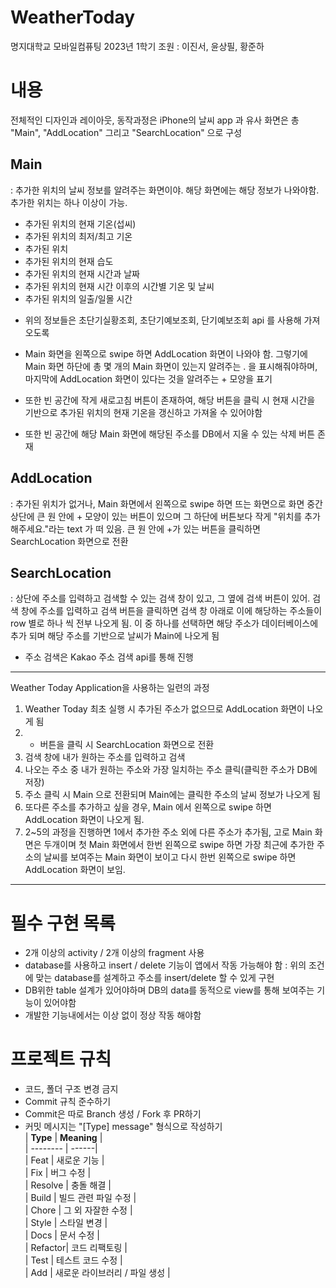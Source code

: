 # WeatherToday
 명지대학교 모바일컴퓨팅 2023년 1학기
 조원 : 이진서, 윤상필, 황준하

# 내용

전체적인 디자인과 레이아웃, 동작과정은 iPhone의 날씨 app 과 유사
화면은 총 "Main", "AddLocation" 그리고 "SearchLocation" 으로 구성

## Main
: 추가한 위치의 날씨 정보를 알려주는 화면이야. 해당 화면에는 해당 정보가 나와야함. 추가한 위치는 하나 이상이 가능.

- 추가된 위치의 현재 기온(섭씨)
- 추가된 위치의 최저/최고 기온
- 추가된 위치
- 추가된 위치의 현재 습도
- 추가된 위치의 현재 시간과 날짜
- 추가된 위치의 현재 시간 이후의 시간별 기온 및 날씨
- 추가된 위치의 일출/일몰 시간

* 위의 정보들은 초단기실황조회, 초단기예보조회, 단기예보조회 api 를 사용해 가져오도록 

* Main 화면을 왼쪽으로 swipe 하면 AddLocation 화면이 나와야 함. 그렇기에 Main 화면 하단에 총 몇 개의 Main 화면이 있는지 알려주는 . 을 표시해줘야하며, 마지막에 AddLocation 화면이 있다는 것을 알려주는 + 모양을 표기

* 또한 빈 공간에 작게 새로고침 버튼이 존재하여, 해당 버튼을 클릭 시 현재 시간을 기반으로 추가된 위치의 현재 기온을 갱신하고 가져올 수 있어야함

* 또한 빈 공간에 해당 Main 화면에 해당된 주소를 DB에서 지울 수 있는 삭제 버튼 존재


## AddLocation
: 추가된 위치가 없거나, Main 화면에서 왼쪽으로 swipe 하면 뜨는 화면으로 화면 중간 상단에 큰 원 안에 + 모양이 있는 버튼이 있으며 그 하단에 버튼보다 작게 "위치를 추가해주세요."라는 text 가 떠 있음. 큰 원 안에 +가 있는 버튼을 클릭하면 SearchLocation 화면으로 전환

## SearchLocation
: 상단에 주소를 입력하고 검색할 수 있는 검색 창이 있고, 그 옆에 검색 버튼이 있어.  검색 창에 주소를 입력하고 검색 버튼을 클릭하면 검색 창 아래로 이에 해당하는 주소들이 row 별로 하나 씩 전부 나오게 됨. 이 중 하나를 선택하면 해당 주소가 데이터베이스에 추가 되며 해당 주소를 기반으로 날씨가 Main에 나오게 됨

* 주소 검색은 Kakao 주소 검색 api를 통해 진행

--------------------------

Weather Today Application을 사용하는 일련의 과정
1. Weather Today 최초 실행 시 추가된 주소가 없으므로 AddLocation 화면이 나오게 됨
2. + 버튼을 클릭 시 SearchLocation 화면으로 전환
3. 검색 창에 내가 원하는 주소를 입력하고 검색
4. 나오는 주소 중 내가 원하는 주소와 가장 일치하는 주소 클릭(클릭한 주소가 DB에 저장)
5. 주소 클릭 시 Main 으로 전환되며 Main에는 클릭한 주소의 날씨 정보가 나오게 됨
6. 또다른 주소를 추가하고 싶을 경우, Main 에서 왼쪽으로 swipe 하면 AddLocation 화면이 나오게 됨.
7. 2~5의 과정을 진행하면 1에서 추가한 주소 외에 다른 주소가 추가됨, 고로 Main 화면은 두개이며 첫 Main 화면에서 한번 왼쪽으로 swipe 하면 가장 최근에 추가한 주소의 날씨를 보여주는 Main 화면이 보이고 다시 한번 왼쪽으로 swipe 하면 AddLocation 화면이 보임.

----------------------------

# 필수 구현 목록
- 2개 이상의 activity / 2개 이상의 fragment 사용
- database를 사용하고 insert / delete 기능이 앱에서 작동 가능해야 함 
: 위의 조건에 맞는 database를 설계하고 주소를 insert/delete 할 수 있게 구현
- DB위한 table 설계가 있어야하며 DB의 data를 동적으로 view를 통해 보여주는 기능이 있어야함
- 개발한 기능내에서는 이상 없이 정상 작동 해야함


# 프로젝트 규칙  
- 코드, 폴더 구조 변경 금지  
- Commit 규칙 준수하기  
- Commit은 따로 Branch 생성 / Fork 후 PR하기  
- 커밋 메시지는 "[Type] message" 형식으로 작성하기  
  | **Type** | **Meaning** |  
  | -------- | ------|  
  | Feat    | 새로운 기능 |  
  | Fix     | 버그 수정 |  
  | Resolve | 충돌 해결 |  
  | Build   | 빌드 관련 파일 수정 |  
  | Chore   | 그 외 자잘한 수정 |  
  | Style   | 스타일 변경 |  
  | Docs    | 문서 수정 |  
  | Refactor| 코드 리팩토링 |  
  | Test    | 테스트 코드 수정 |  
  | Add     | 새로운 라이브러리 / 파일 생성 |
